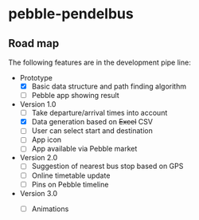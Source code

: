 # pebble-pendelbus


## Road map

The following features are in the development pipe line:

- Prototype
  - [x] Basic data structure and path finding algorithm
  - [ ] Pebble app showing result

- Version 1.0
  - [ ] Take departure/arrival times into account
  - [x] Data generation based on ~~Excel~~ CSV
  - [ ] User can select start and destination
  - [ ] App icon
  - [ ] App available via Pebble market

- Version 2.0
  - [ ] Suggestion of nearest bus stop based on GPS
  - [ ] Online timetable update
  - [ ] Pins on Pebble timeline

- Version 3.0
  - [ ] Animations

